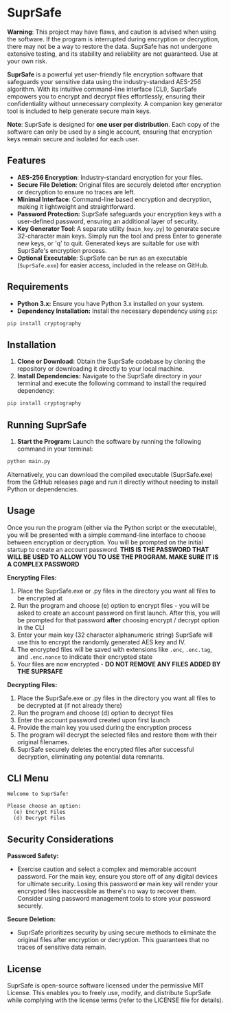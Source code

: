 # **SuprSafe**

**Warning**: This project may have flaws, and caution is advised when using the software. If the program is interrupted during encryption or decryption, there may not be a way to restore the data. SuprSafe has not undergone extensive testing, and its stability and reliability are not guaranteed. Use at your own risk.

**SuprSafe** is a powerful yet user-friendly file encryption software that safeguards your sensitive data using the industry-standard AES-256 algorithm. With its intuitive command-line interface (CLI), SuprSafe empowers you to encrypt and decrypt files effortlessly, ensuring their confidentiality without unnecessary complexity. A companion key generator tool is included to help generate secure main keys.

**Note**: SuprSafe is designed for **one user per distribution**. Each copy of the software can only be used by a single account, ensuring that encryption keys remain secure and isolated for each user.

## Features

- **AES-256 Encryption**: Industry-standard encryption for your files.
- **Secure File Deletion**: Original files are securely deleted after encryption or decryption to ensure no traces are left.
- **Minimal Interface**: Command-line based encryption and decryption, making it lightweight and straightforward.
- **Password Protection:** SuprSafe safeguards your encryption keys with a user-defined password, ensuring an additional layer of security.
- **Key Generator Tool**: A separate utility (`main_key.py`) to generate secure 32-character main keys. Simply run the tool and press Enter to generate new keys, or 'q' to quit. Generated keys are suitable for use with SuprSafe's encryption process.
- **Optional Executable**: SuprSafe can be run as an executable (`SuprSafe.exe`) for easier access, included in the release on GitHub.

## Requirements

- **Python 3.x:** Ensure you have Python 3.x installed on your system.
- **Dependency Installation:** Install the necessary dependency using `pip`:

```bash
pip install cryptography
```

## Installation

1. **Clone or Download:** Obtain the SuprSafe codebase by cloning the repository or downloading it directly to your local machine.
2. **Install Dependencies:** Navigate to the SuprSafe directory in your terminal and execute the following command to install the required dependency:

```bash
pip install cryptography
```

## Running SuprSafe

1. **Start the Program:** Launch the software by running the following command in your terminal:

```bash
python main.py
```
Alternatively, you can download the compiled executable (SuprSafe.exe) from the GitHub releases page and run it directly without needing to install Python or dependencies.

## Usage

Once you run the program (either via the Python script or the executable), you will be presented with a simple command-line interface to choose between encryption or decryption. You will be prompted on the initial startup to create an account password. **THIS IS THE PASSWORD THAT WILL BE USED TO ALLOW YOU TO USE THE PROGRAM. MAKE SURE IT IS A COMPLEX PASSWORD**

**Encrypting Files:**

1. Place the SuprSafe.exe or .py files in the directory you want all files to be encrypted at
2. Run the program and choose (e) option to encrypt files - you will be asked to create an account password on first launch. After this, you will be prompted for that password **after** choosing encrypt / decrypt option in the CLI
3. Enter your main key (32 character alphanumeric string) SuprSafe will use this to encrypt the randomly generated AES key and IV.
4. The encrypted files will be saved with extensions like `.enc`, `.enc.tag`, and `.enc.nonce` to indicate their encrypted state
5. Your files are now encrypted - **DO NOT REMOVE ANY FILES ADDED BY THE SUPRSAFE**

**Decrypting Files:**

1. Place the SuprSafe.exe or .py files in the directory you want all files to be decrypted at (if not already there)
2. Run the program and choose (d) option to decrypt files
3. Enter the account password created upon first launch
3. Provide the main key you used during the encryption process
4. The program will decrypt the selected files and restore them with their original filenames.
5. SuprSafe securely deletes the encrypted files after successful decryption, eliminating any potential data remnants.

## CLI Menu

```text
Welcome to SuprSafe!

Please choose an option:
  (e) Encrypt Files
  (d) Decrypt Files
```

## Security Considerations

**Password Safety:**

- Exercise caution and select a complex and memorable account password. For the main key, ensure you store off of any digital devices for ultimate security. Losing this password **or** main key will render your encrypted files inaccessible as there's no way to recover them. Consider using password management tools to store your password securely.

**Secure Deletion:**

- SuprSafe prioritizes security by using secure methods to eliminate the original files after encryption or decryption. This guarantees that no traces of sensitive data remain.

## License

SuprSafe is open-source software licensed under the permissive MIT License. This enables you to freely use, modify, and distribute SuprSafe while complying with the license terms (refer to the LICENSE file for details).
